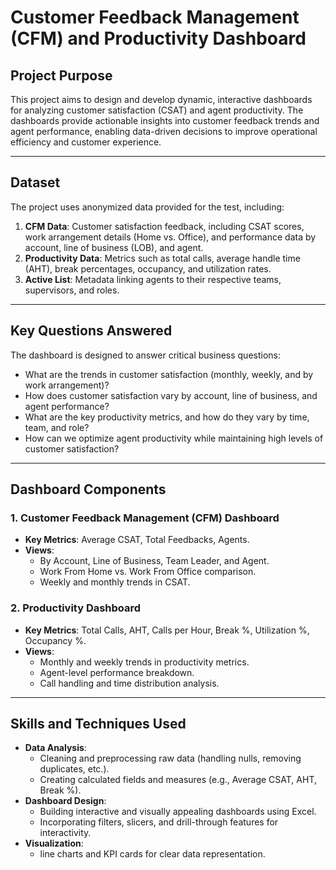 # **Customer Feedback Management (CFM) and Productivity Dashboard**

## **Project Purpose**
This project aims to design and develop dynamic, interactive dashboards for analyzing customer satisfaction (CSAT) and agent productivity. The dashboards provide actionable insights into customer feedback trends and agent performance, enabling data-driven decisions to improve operational efficiency and customer experience.

---

## **Dataset**
The project uses anonymized data provided for the test, including:
1. **CFM Data**: Customer satisfaction feedback, including CSAT scores, work arrangement details (Home vs. Office), and performance data by account, line of business (LOB), and agent.
2. **Productivity Data**: Metrics such as total calls, average handle time (AHT), break percentages, occupancy, and utilization rates.
3. **Active List**: Metadata linking agents to their respective teams, supervisors, and roles.

---

## **Key Questions Answered**
The dashboard is designed to answer critical business questions:
- What are the trends in customer satisfaction (monthly, weekly, and by work arrangement)?
- How does customer satisfaction vary by account, line of business, and agent performance?
- What are the key productivity metrics, and how do they vary by time, team, and role?
- How can we optimize agent productivity while maintaining high levels of customer satisfaction?

---

## **Dashboard Components**
### **1. Customer Feedback Management (CFM) Dashboard**
- **Key Metrics**: Average CSAT, Total Feedbacks, Agents.
- **Views**:
  - By Account, Line of Business, Team Leader, and Agent.
  - Work From Home vs. Work From Office comparison.
  - Weekly and monthly trends in CSAT.
  
### **2. Productivity Dashboard**
- **Key Metrics**: Total Calls, AHT, Calls per Hour, Break %, Utilization %, Occupancy %.
- **Views**:
  - Monthly and weekly trends in productivity metrics.
  - Agent-level performance breakdown.
  - Call handling and time distribution analysis.

---

## **Skills and Techniques Used**
- **Data Analysis**:
  - Cleaning and preprocessing raw data (handling nulls, removing duplicates, etc.).
  - Creating calculated fields and measures (e.g., Average CSAT, AHT, Break %).
- **Dashboard Design**:
  - Building interactive and visually appealing dashboards using Excel.
  - Incorporating filters, slicers, and drill-through features for interactivity.
- **Visualization**:
  - line charts and  KPI cards for clear data representation.
